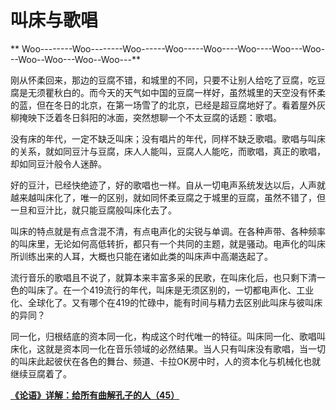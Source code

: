叫床与歌唱
====

			

                                                                   

**       Woo--------Woo--------Woo------Woo-----Woo----Woo----Woo---Woo---Woo--Woo---Woo--Woo---**

  刚从怀柔回来，那边的豆腐不错，和城里的不同，只要不让别人给吃了豆腐，吃豆腐是无须瞿秋白的。而今天的天气如中国的豆腐一样好，虽然城里的天空没有怀柔的蓝，但在冬日的北京，在第一场雪了的北京，已经是超豆腐地好了。看着屋外灰柳掩映下泛着冬日斜阳的冰面，突然想聊一个不太豆腐的话题：歌唱。

 没有床的年代，一定不缺乏叫床；没有唱片的年代，同样不缺乏歌唱。歌唱与叫床的关系，就如同豆汁与豆腐，床人人能叫，豆腐人人能吃，而歌唱，真正的歌唱，却如同豆汁般令人迷醉。

  好的豆汁，已经快绝迹了，好的歌唱也一样。自从一切电声系统发达以后，人声就越来越叫床化了，唯一的区别，就如同怀柔豆腐之于城里的豆腐，虽然不错了，但一旦和豆汁比，就只能豆腐般叫床化去了。

 叫床的特点就是有点含混不清，有点电声化的尖锐与单调。在各种声带、各种频率的叫床里，无论如何高低转折，都只有一个共同的主题，就是骚动。电声化的叫床所训练出来的人耳，大概也只能在诸如此类的叫床声中高潮迭起了。

  流行音乐的歌唱且不说了，就算本来丰富多采的民歌，在叫床化后，也只剩下清一色的叫床了。在一个419流行的年代，叫床是无须区别的，一切都电声化、工业化、全球化了。又有哪个在419的忙碌中，能有时间与精力去区别此叫床与彼叫床的异同？

 同一化，归根结底的资本同一化，构成这个时代唯一的特征。叫床同一化、歌唱叫床化，这就是资本同一化在音乐领域的必然结果。当人只有叫床没有歌唱，当一切的叫床此起彼伏在各色的舞台、频道、卡拉OK房中时，人的资本化与机械化也就继续豆腐着了。

[**《论语》详解：给所有曲解孔子的人（45）**](http://blog.sina.com.cn/u/486e105c01000825)
